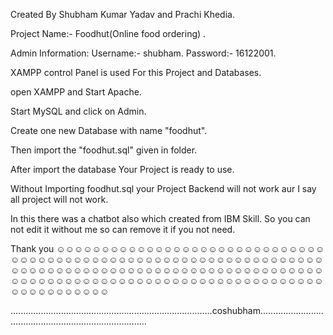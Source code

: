 Created By Shubham Kumar Yadav and Prachi Khedia.

Project Name:- Foodhut(Online food ordering) .

Admin Information:
Username:- shubham.
Password:- 16122001.

XAMPP control Panel is used For this Project and Databases.

open XAMPP and Start Apache.

Start MySQL and click on Admin.

Create one new Database with name "foodhut".

Then import the "foodhut.sql" given in folder.

After import the database Your Project is ready to use.

Without Importing foodhut.sql your Project Backend will not work aur I say all project will not work.

In this there was a chatbot also which created from IBM Skill. So you can not edit it without me so can remove it if you not need.

Thank you ☺☺☺☺☺☺☺☺☺☺☺☺☺☺☺☺☺☺☺☺☺☺☺☺☺☺☺☺☺☺☺☺☺☺☺☺☺☺☺☺☺☺☺☺☺☺☺☺☺☺☺☺☺☺☺☺☺☺☺☺☺☺☺☺☺☺☺☺☺☺☺☺☺☺☺☺☺☺☺☺☺☺☺☺☺☺☺☺☺☺☺☺☺☺☺☺☺☺☺☺☺☺☺☺☺☺☺☺☺☺☺☺☺☺☺☺☺☺☺☺☺☺☺☺☺☺☺☺☺☺☺☺☺☺☺☺☺☺☺☺☺☺☺☺☺☺

................................................................................coshubham...............................................................................
